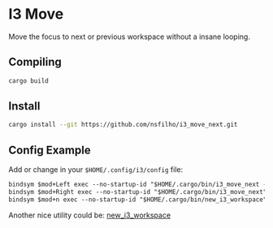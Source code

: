 # I3 Move

Move the focus to next or previous workspace without a insane looping.

## Compiling

```sh
cargo build
```

## Install

```sh
cargo install --git https://github.com/nsfilho/i3_move_next.git
```

## Config Example

Add or change in your `$HOME/.config/i3/config` file:

```txt
bindsym $mod+Left exec --no-startup-id "$HOME/.cargo/bin/i3_move_next -1"
bindsym $mod+Right exec --no-startup-id "$HOME/.cargo/bin/i3_move_next"
bindsym $mod+n exec --no-startup-id "$HOME/.cargo/bin/new_i3_workspace"
```

Another nice utility could be: [new_i3_workspace](https://github.com/nsfilho/i3_new_workspace.git)

